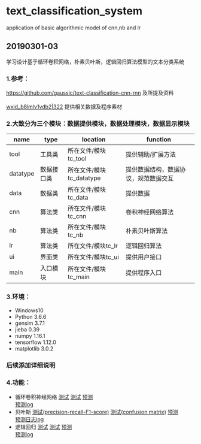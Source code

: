 # text_classification_system
application of basic algorithmic model of cnn,nb and lr
## 20190301-03
学习设计基于循环卷积网络，朴素贝叶斯，逻辑回归算法模型的文本分类系统
### 1.参考：
https://github.com/gaussic/text-classification-cnn-rnn 及所提及资料<br>	
[wxid_b8lmlv1vdb2|322](/tc_all/old20190213) 提供相关数据及程序素材
### 2.大致分为三个模块：数据提供模块，数据处理模块，数据显示模块
|name|type|location|function|
|--|--|--|--|
|tool|工具类|所在文件/模块tc_tool|提供辅助/扩展方法|
|datatype|数据接口类|所在文件/模块tc_datatype|提供数据结构，数据协议，规范数据交互|
|data|数据类|所在文件/模块tc_data|提供数据|
|cnn|算法类|所在文件/模块tc_cnn|卷积神经网络算法|
|nb|算法类|所在文件/模块tc_nb|朴素贝叶斯算法|
|lr|算法类|所在文件/模块tc_lr|逻辑回归算法|
|ui|界面类|所在文件/模块tc_ui|提供用户接口|
|main|入口模块|所在文件/模块tc_main|提供程序入口|
### 3.环境：
* Windows10
* Python 3.6.6
* gensim 3.7.1
* jieba 0.39
* numpy 1.16.1
* tensorflow 1.12.0
* matplotlib 3.0.2
### 后续添加详细说明  
### 4.功能：
* 循环卷积神经网络
[测试](/tc_all/data/example/ex_cnn_test_mtx.png) 
[测试](/tc_all/data/example/ex_cnn_test_report.png) 
[预测](/tc_all/data/example/ex_cnn_pred.png) 	
[预测log](/tc_all/data/example/ex_cnn_pred_log.png) 	
* 贝叶斯
[测试(precision-recall-F1-score)](/tc_all/data/example/ex_nb_test_mtx.png) 
[测试(confusion matrix)](/tc_all/data/example/ex_nb_test_report.png) 
[预测](/tc_all/data/example/ex_nb_pred.png) 	
[预测日志log](/tc_all/data/example/ex_nb_pred_log.png) 	
* 逻辑回归
[测试](/tc_all/data/example/ex_lr_test_mtx.png) 
[测试](/tc_all/data/example/ex_lr_test_report.png) 
[预测](/tc_all/data/example/ex_lr_pred.png) 	
[预测log](/tc_all/data/example/ex_lr_pred_log.png) 	

